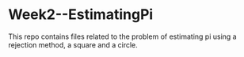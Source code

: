 # Week2--EstimatingPi

This repo contains files related to the problem of estimating pi using a rejection method, a square and a circle. 
